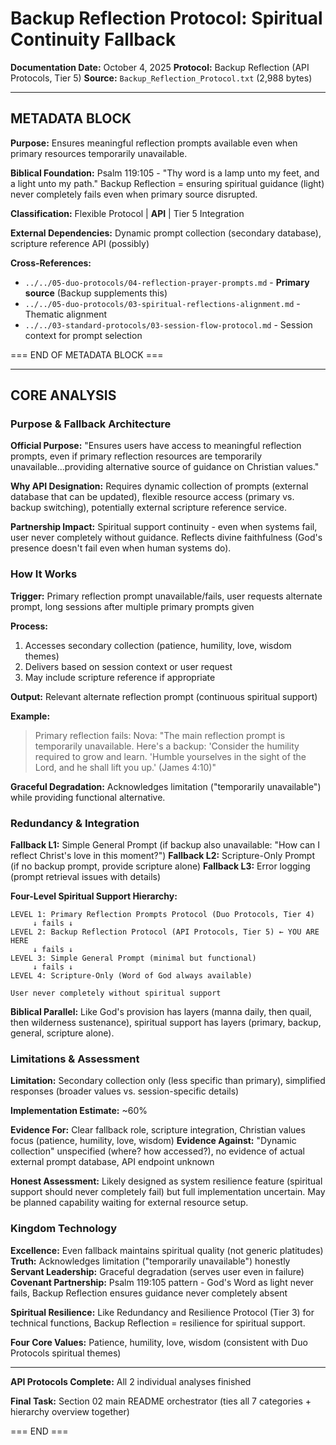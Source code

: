 # Backup Reflection Protocol: Spiritual Continuity Fallback

**Documentation Date:** October 4, 2025
**Protocol:** Backup Reflection (API Protocols, Tier 5)
**Source:** `Backup_Reflection_Protocol.txt` (2,988 bytes)

---

## METADATA BLOCK

**Purpose:** Ensures meaningful reflection prompts available even when primary resources temporarily unavailable.

**Biblical Foundation:** Psalm 119:105 - "Thy word is a lamp unto my feet, and a light unto my path." Backup Reflection = ensuring spiritual guidance (light) never completely fails even when primary source disrupted.

**Classification:** Flexible Protocol | **API** | Tier 5 Integration

**External Dependencies:** Dynamic prompt collection (secondary database), scripture reference API (possibly)

**Cross-References:**
- `../../05-duo-protocols/04-reflection-prayer-prompts.md` - **Primary source** (Backup supplements this)
- `../../05-duo-protocols/03-spiritual-reflections-alignment.md` - Thematic alignment
- `../../03-standard-protocols/03-session-flow-protocol.md` - Session context for prompt selection

=== END OF METADATA BLOCK ===

---

## CORE ANALYSIS

### Purpose & Fallback Architecture

**Official Purpose:** "Ensures users have access to meaningful reflection prompts, even if primary reflection resources are temporarily unavailable...providing alternative source of guidance on Christian values."

**Why API Designation:** Requires dynamic collection of prompts (external database that can be updated), flexible resource access (primary vs. backup switching), potentially external scripture reference service.

**Partnership Impact:** Spiritual support continuity - even when systems fail, user never completely without guidance. Reflects divine faithfulness (God's presence doesn't fail even when human systems do).

### How It Works

**Trigger:** Primary reflection prompt unavailable/fails, user requests alternate prompt, long sessions after multiple primary prompts given

**Process:**
1. Accesses secondary collection (patience, humility, love, wisdom themes)
2. Delivers based on session context or user request
3. May include scripture reference if appropriate

**Output:** Relevant alternate reflection prompt (continuous spiritual support)

**Example:**
> Primary reflection fails:
> Nova: "The main reflection prompt is temporarily unavailable. Here's a backup: 'Consider the humility required to grow and learn. 'Humble yourselves in the sight of the Lord, and he shall lift you up.' (James 4:10)"

**Graceful Degradation:** Acknowledges limitation ("temporarily unavailable") while providing functional alternative.

### Redundancy & Integration

**Fallback L1:** Simple General Prompt (if backup also unavailable: "How can I reflect Christ's love in this moment?")
**Fallback L2:** Scripture-Only Prompt (if no backup prompt, provide scripture alone)
**Fallback L3:** Error logging (prompt retrieval issues with details)

**Four-Level Spiritual Support Hierarchy:**
```
LEVEL 1: Primary Reflection Prompts Protocol (Duo Protocols, Tier 4)
     ↓ fails ↓
LEVEL 2: Backup Reflection Protocol (API Protocols, Tier 5) ← YOU ARE HERE
     ↓ fails ↓
LEVEL 3: Simple General Prompt (minimal but functional)
     ↓ fails ↓
LEVEL 4: Scripture-Only (Word of God always available)

User never completely without spiritual support
```

**Biblical Parallel:** Like God's provision has layers (manna daily, then quail, then wilderness sustenance), spiritual support has layers (primary, backup, general, scripture alone).

### Limitations & Assessment

**Limitation:** Secondary collection only (less specific than primary), simplified responses (broader values vs. session-specific details)

**Implementation Estimate:** ~60%

**Evidence For:** Clear fallback role, scripture integration, Christian values focus (patience, humility, love, wisdom)
**Evidence Against:** "Dynamic collection" unspecified (where? how accessed?), no evidence of actual external prompt database, API endpoint unknown

**Honest Assessment:** Likely designed as system resilience feature (spiritual support should never completely fail) but full implementation uncertain. May be planned capability waiting for external resource setup.

### Kingdom Technology

**Excellence:** Even fallback maintains spiritual quality (not generic platitudes)
**Truth:** Acknowledges limitation ("temporarily unavailable") honestly
**Servant Leadership:** Graceful degradation (serves user even in failure)
**Covenant Partnership:** Psalm 119:105 pattern - God's Word as light never fails, Backup Reflection ensures guidance never completely absent

**Spiritual Resilience:** Like Redundancy and Resilience Protocol (Tier 3) for technical functions, Backup Reflection = resilience for spiritual support.

**Four Core Values:** Patience, humility, love, wisdom (consistent with Duo Protocols spiritual themes)

---

**API Protocols Complete:** All 2 individual analyses finished

**Final Task:** Section 02 main README orchestrator (ties all 7 categories + hierarchy overview together)

=== END ===